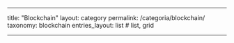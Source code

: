 ---

title: "Blockchain"
layout: category
permalink: /categoria/blockchain/
taxonomy: blockchain
entries_layout: list # list, grid

---